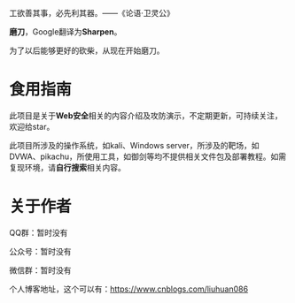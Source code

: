 工欲善其事，必先利其器。——《论语·卫灵公》

**磨刀**，Google翻译为**Sharpen**。

为了以后能够更好的砍柴，从现在开始磨刀。



# 食用指南

此项目是关于**Web安全**相关的内容介绍及攻防演示，不定期更新，可持续关注，欢迎给star。

此项目所涉及的操作系统，如kali、Windows server，所涉及的靶场，如DVWA、pikachu，所使用工具，如御剑等均不提供相关文件包及部署教程。如需复现环境，请**自行搜索**相关内容。



# 关于作者

QQ群：暂时没有

公众号：暂时没有

微信群：暂时没有

个人博客地址，这个可以有：https://www.cnblogs.com/liuhuan086

